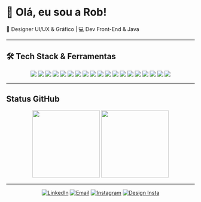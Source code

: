 # 🌙 Olá, eu sou a Rob!

🎨 Designer UI/UX & Gráfico | 💻 Dev Front-End & Java    

---

## 🛠️ Tech Stack & Ferramentas

<div align="center">

<!-- Linguagens -->
<img src="https://img.shields.io/badge/Java-%23ED8B00?style=for-the-badge&logo=java&logoColor=white"/>
<img src="https://img.shields.io/badge/JavaScript-F7DF1E?style=for-the-badge&logo=javascript&logoColor=black"/>
<img src="https://img.shields.io/badge/TypeScript-3178C6?style=for-the-badge&logo=typescript&logoColor=white"/>
<img src="https://img.shields.io/badge/Python-3670A0?style=for-the-badge&logo=python&logoColor=white"/>
<img src="https://img.shields.io/badge/HTML5-E34F26?style=for-the-badge&logo=html5&logoColor=white"/>
<img src="https://img.shields.io/badge/CSS3-1572B6?style=for-the-badge&logo=css3&logoColor=white"/>

<!-- Frameworks e libs -->
<img src="https://img.shields.io/badge/Angular-DD0031?style=for-the-badge&logo=angular&logoColor=white"/>
<img src="https://img.shields.io/badge/React-20232A?style=for-the-badge&logo=react&logoColor=61DAFB"/>
<img src="https://img.shields.io/badge/Node.js-339933?style=for-the-badge&logo=nodedotjs&logoColor=white"/>
<img src="https://img.shields.io/badge/Spring-6DB33F?style=for-the-badge&logo=spring&logoColor=white"/>
<img src="https://img.shields.io/badge/Maven-C71A36?style=for-the-badge&logo=apachemaven&logoColor=white"/>

<!-- Ferramentas de Dev e Design -->
<img src="https://img.shields.io/badge/Figma-F24E1E?style=for-the-badge&logo=figma&logoColor=white"/>
<img src="https://img.shields.io/badge/VSCode-007ACC?style=for-the-badge&logo=visual-studio-code&logoColor=white"/>
<img src="https://img.shields.io/badge/IntelliJ%20IDEA-000000?style=for-the-badge&logo=intellij-idea&logoColor=white"/>
<img src="https://img.shields.io/badge/Photoshop-31A8FF?style=for-the-badge&logo=Adobe-Photoshop&logoColor=white"/>
<img src="https://img.shields.io/badge/PostgreSQL-336791?style=for-the-badge&logo=postgresql&logoColor=white"/>
<img src="https://img.shields.io/badge/Postman-FF6C37?style=for-the-badge&logo=postman&logoColor=white"/>

<!-- Design Skills -->
<img src="https://img.shields.io/badge/UI%2FUX-FF69B4?style=for-the-badge&logo=figma&logoColor=white"/>
<img src="https://img.shields.io/badge/Design%20Gráfico-ff69b4?style=for-the-badge&logo=adobecreativecloud&logoColor=white"/>

</div>

---

##  Status GitHub

<div align="center">

<img height="180em" src="https://github-readme-stats.vercel.app/api?username=zurannii&show_icons=true&theme=tokyonight&title_color=ffb6c1&icon_color=ffb6c1&text_color=ffffff&bg_color=0d1117&hide_border=true&count_private=true"/>

<img height="180em" src="https://github-readme-stats.vercel.app/api/top-langs/?username=zurannii&layout=compact&theme=tokyonight&title_color=ffb6c1&text_color=ffffff&bg_color=0d1117&hide_border=true"/>

</div>

---

<div align="center">

[![LinkedIn](https://img.shields.io/badge/-LinkedIn-%230077B5?style=for-the-badge&logo=linkedin&logoColor=white)](https://www.linkedin.com/in/roberta-nascimento-5b55a726b)
[![Email](https://img.shields.io/badge/Gmail-D14836?style=for-the-badge&logo=gmail&logoColor=white)](mailto:ma.robertanascimento@gmail.com)
[![Instagram](https://img.shields.io/badge/@zurannii-%23E4405F?style=for-the-badge&logo=instagram&logoColor=white)](https://instagram.com/zurannii)
[![Design Insta](https://img.shields.io/badge/@designbyzuran-%23E1306C?style=for-the-badge&logo=instagram&logoColor=white)](https://instagram.com/designbyzuran)

</div>